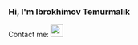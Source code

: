 ### Hi, I'm Ibrokhimov Temurmalik 
Contact me:
<a href="https://t.me/ibrohimov_temurmalik">
  <img src="https://upload.wikimedia.org/wikipedia/commons/thumb/8/82/Telegram_logo.svg/512px-Telegram_logo.svg.png" width="25px">
</a>
